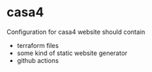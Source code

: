 # casa4

Configuration for casa4 website should contain
- terraform files
- some kind of static website generator
- github actions
